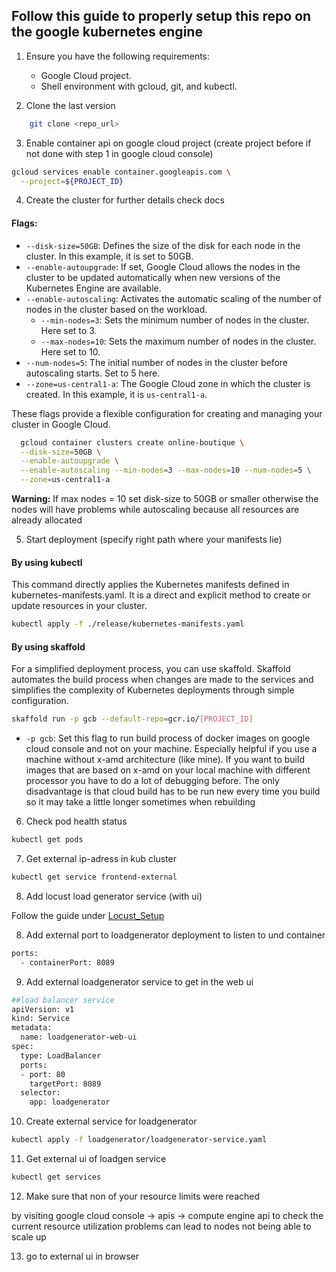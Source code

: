 ## Follow this guide to properly setup this repo on the google kubernetes engine
1. Ensure you have the following requirements:
    - Google Cloud project.
    - Shell environment with gcloud, git, and kubectl.

2. Clone the last version 

```sh
    git clone <repo_url>
```

3. Enable container api on google cloud project (create project before if not done with step 1 in google cloud console)

```sh
gcloud services enable container.googleapis.com \
  --project=${PROJECT_ID}
```

4. Create the cluster for further details check docs 

#### Flags:

- `--disk-size=50GB`: Defines the size of the disk for each node in the cluster. In this example, it is set to 50GB.
- `--enable-autoupgrade`:  If set, Google Cloud allows the nodes in the cluster to be updated automatically when new versions of the Kubernetes Engine are available.
- `--enable-autoscaling`: Activates the automatic scaling of the number of nodes in the cluster based on the workload.
  - `--min-nodes=3`: Sets the minimum number of nodes in the cluster. Here set to 3.
  - `--max-nodes=10`: Sets the maximum number of nodes in the cluster. Here set to 10.
- `--num-nodes=5`: The initial number of nodes in the cluster before autoscaling starts. Set to 5 here.
- `--zone=us-central1-a`: The Google Cloud zone in which the cluster is created. In this example, it is `us-central1-a`.

These flags provide a flexible configuration for creating and managing your cluster in Google Cloud.

```sh
  gcloud container clusters create online-boutique \
  --disk-size=50GB \
  --enable-autoupgrade \
  --enable-autoscaling --min-nodes=3 --max-nodes=10 --num-nodes=5 \
  --zone=us-central1-a
```

**Warning:** If max nodes = 10 set disk-size to 50GB or smaller otherwise the nodes will have problems while autoscaling because all resources are already allocated

5. Start deployment (specify right path where your manifests lie)

#### By using kubectl

This command directly applies the Kubernetes manifests defined in kubernetes-manifests.yaml. It is a direct and explicit method to create or update resources in your cluster.

```sh
kubectl apply -f ./release/kubernetes-manifests.yaml
```

#### By using skaffold

For a simplified deployment process, you can use skaffold. Skaffold automates the build process when changes are made to the services and simplifies the complexity of Kubernetes deployments through simple configuration.

```sh
skaffold run -p gcb --default-repo=gcr.io/[PROJECT_ID]
```

- `-p gcb`: Set this flag to run build process of docker images on google cloud console and not on your machine. Especially helpful if you use a machine without x-amd architecture (like mine). If you want to build images that are based on x-amd on your local machine with different processor you have to do a lot of debugging before. The only disadvantage is that cloud build has to be run new every time you build so it may take a little longer sometimes when rebuilding 


6. Check pod health status

```sh
kubectl get pods
```

7. Get external ip-adress in kub cluster

```sh
kubectl get service frontend-external
```

8. Add locust load generator service (with ui) 

Follow the guide under [Locust_Setup](../loadgenerator/deploy.md)

8. Add external port to loadgenerator deployment to listen to und container

```sh
ports:
  - containerPort: 8089
```

9. Add external loadgenerator service to get in the web ui

```sh
##load balancer service
apiVersion: v1
kind: Service
metadata:
  name: loadgenerator-web-ui
spec:
  type: LoadBalancer
  ports:
  - port: 80
    targetPort: 8089
  selector:
    app: loadgenerator
```

10. Create external service for loadgenerator

```sh
kubectl apply -f loadgenerator/loadgenerator-service.yaml
```

11. Get external ui of loadgen service

```sh
kubectl get services
```

12. Make sure that non of your resource limits were reached

by visiting google cloud console -> apis -> compute engine api to check the current resource utilization
problems can lead to nodes not being able to scale up

13. go to external ui in browser


